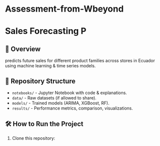 # Assessment-from-Wbeyond

# Sales Forecasting P

## 📌  Overview
predicts future sales for different product families across stores in Ecuador using machine learning & time series models.

## 📂 Repository Structure
- `notebooks/` - Jupyter Notebook with code & explanations.
- `data/` - Raw datasets (if allowed to share).
- `models/` - Trained models (ARIMA, XGBoost, RF).
- `results/` - Performance metrics, comparison, visualizations.

## 🛠️ How to Run the Project
1. Clone this repository:
